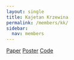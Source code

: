 ```yaml
---
layout: single
title: Kajetan Krzewina
permalink: /members/kk/
sidebar:
  nav: members
---
```

<div class="btn-group-xs">
             <a href="https://arxiv.org/abs/1711.10604"
             class="btn btn-default">Paper</a>
             <a href="/papers/DillonEtAl2018_poster.pdf"
             class="btn btn-default">Poster</a>
             <a href="https://github.com/tensorflow/probability"
             class="btn btn-default">Code</a>
</div>
